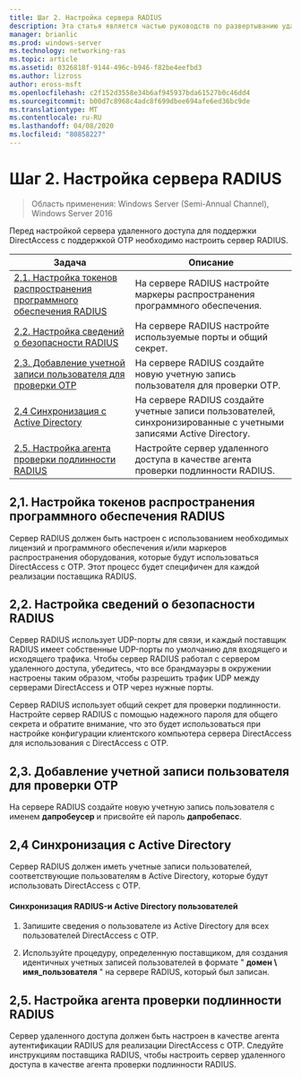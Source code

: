 ```yaml
---
title: Шаг 2. Настройка сервера RADIUS
description: Эта статья является частью руководств по развертыванию удаленного доступа с помощью проверки подлинности OTP в Windows Server 2016.
manager: brianlic
ms.prod: windows-server
ms.technology: networking-ras
ms.topic: article
ms.assetid: 0326818f-9144-496c-b946-f82be4eefbd3
ms.author: lizross
author: eross-msft
ms.openlocfilehash: c2f152d3558e34b6af945937bda61527b0c46dd4
ms.sourcegitcommit: b00d7c8968c4adc8f699dbee694afe6ed36bc9de
ms.translationtype: MT
ms.contentlocale: ru-RU
ms.lasthandoff: 04/08/2020
ms.locfileid: "80858227"
---
```

# <a name="step-2-configure-the-radius-server"></a>Шаг 2. Настройка сервера RADIUS

>Область применения: Windows Server (Semi-Annual Channel), Windows Server 2016

Перед настройкой сервера удаленного доступа для поддержки DirectAccess с поддержкой OTP необходимо настроить сервер RADIUS.  
  
|Задача|Описание|  
|----|--------|  
|[2,1. Настройка токенов распространения программного обеспечения RADIUS](#BKMK_1.1)|На сервере RADIUS настройте маркеры распространения программного обеспечения.|  
|[2,2. Настройка сведений о безопасности RADIUS](#BKMK_1.2)|На сервере RADIUS настройте используемые порты и общий секрет.|  
|[2,3. Добавление учетной записи пользователя для проверки OTP](#BKMK_Probe)|На сервере RADIUS создайте новую учетную запись пользователя для проверки OTP.|  
|[2,4 Синхронизация с Active Directory](#BKMK_Active)|На сервере RADIUS создайте учетные записи пользователей, синхронизированные с учетными записями Active Directory.|  
|[2,5. Настройка агента проверки подлинности RADIUS](#BKMK_AuthAgent)|Настройте сервер удаленного доступа в качестве агента проверки подлинности RADIUS.|  
  
## <a name="21-configure-the-radius-software-distribution-tokens"></a><a name="BKMK_1.1"></a>2,1. Настройка токенов распространения программного обеспечения RADIUS  
Сервер RADIUS должен быть настроен с использованием необходимых лицензий и программного обеспечения и/или маркеров распространения оборудования, которые будут использоваться DirectAccess с OTP. Этот процесс будет специфичен для каждой реализации поставщика RADIUS.  
  
## <a name="22-configure-the-radius-security-information"></a><a name="BKMK_1.2"></a>2,2. Настройка сведений о безопасности RADIUS  
Сервер RADIUS использует UDP-порты для связи, и каждый поставщик RADIUS имеет собственные UDP-порты по умолчанию для входящего и исходящего трафика. Чтобы сервер RADIUS работал с сервером удаленного доступа, убедитесь, что все брандмауэры в окружении настроены таким образом, чтобы разрешить трафик UDP между серверами DirectAccess и OTP через нужные порты.  
  
Сервер RADIUS использует общий секрет для проверки подлинности. Настройте сервер RADIUS с помощью надежного пароля для общего секрета и обратите внимание, что это будет использоваться при настройке конфигурации клиентского компьютера сервера DirectAccess для использования с DirectAccess с OTP.  
  
## <a name="23-adding-user-account-for-otp-probing"></a><a name="BKMK_Probe"></a>2,3. Добавление учетной записи пользователя для проверки OTP  
На сервере RADIUS создайте новую учетную запись пользователя с именем **дапробеусер** и присвойте ей пароль **дапробепасс**.  
  
## <a name="24-synchronize-with-active-directory"></a><a name="BKMK_Active"></a>2,4 Синхронизация с Active Directory  
Сервер RADIUS должен иметь учетные записи пользователей, соответствующие пользователям в Active Directory, которые будут использовать DirectAccess с OTP.  
  
#### <a name="to-synchronize-the-radius-and-active-directory-users"></a>Синхронизация RADIUS-и Active Directory пользователей  
  
1.  Запишите сведения о пользователе из Active Directory для всех пользователей DirectAccess с OTP.  
  
2.  Используйте процедуру, определенную поставщиком, для создания идентичных учетных записей пользователей в формате " **домен \ имя_пользователя** " на сервере RADIUS, который был записан.  
  
## <a name="25-configure-the-radius-authentication-agent"></a><a name="BKMK_AuthAgent"></a>2,5. Настройка агента проверки подлинности RADIUS  
Сервер удаленного доступа должен быть настроен в качестве агента аутентификации RADIUS для реализации DirectAccess с OTP. Следуйте инструкциям поставщика RADIUS, чтобы настроить сервер удаленного доступа в качестве агента проверки подлинности RADIUS.  
  


